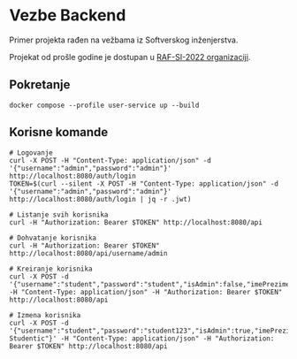 # Vezbe Backend

Primer projekta rađen na vežbama iz Softverskog inženjerstva.

Projekat od prošle godine je dostupan u [RAF-SI-2022 organizaciji](https://github.com/RAF-SI-2022/Vezbe-Backend).

## Pokretanje

```shell
docker compose --profile user-service up --build
```

## Korisne komande

```shell
# Logovanje
curl -X POST -H "Content-Type: application/json" -d '{"username":"admin","password":"admin"}' http://localhost:8080/auth/login
TOKEN=$(curl --silent -X POST -H "Content-Type: application/json" -d '{"username":"admin","password":"admin"}' http://localhost:8080/auth/login | jq -r .jwt)

# Listanje svih korisnika
curl -H "Authorization: Bearer $TOKEN" http://localhost:8080/api

# Dohvatanje korisnika
curl -H "Authorization: Bearer $TOKEN" http://localhost:8080/api/username/admin

# Kreiranje korisnika
curl -X POST -d '{"username":"student","password":"student","isAdmin":false,"imePrezime":"Student"}' -H "Content-Type: application/json" -H "Authorization: Bearer $TOKEN" http://localhost:8080/api

# Izmena korisnika
curl -X POST -d '{"username":"student","password":"student123","isAdmin":true,"imePrezime":"Student Studentic"}' -H "Content-Type: application/json" -H "Authorization: Bearer $TOKEN" http://localhost:8080/api
```